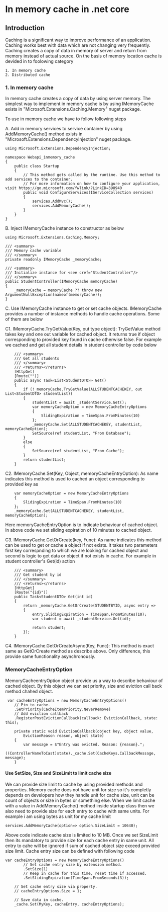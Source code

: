 # In memory cache in .net core

## Introduction
Caching is a significant way to improve performance of an application. Caching works best with data which are not changing very frequently. Caching creates a copy of data in memory of server and return from memory instead of actual source. On the basis of memory location cache is devided in to foolowing category 

	1. In memory cache
	2. Distributed cache

### 1. In memory cache
In memory cache creates a copy of data by using server memory. The simplest way to implement in memory cache is by using IMemoryCache exists in "Microsoft.Extensions.Caching.Memory" nuget package.

To use in memory cache we have to follow following steps 

A. Add in memory services to service container by using AddMemoryCache() method exists in "Microsoft.Extensions.DependencyInjection" nuget package.

	using Microsoft.Extensions.DependencyInjection;

	namespace Webapi_inmemory_cache
	{
		public class Startup
		{
			// This method gets called by the runtime. Use this method to add services to the container.
			// For more information on how to configure your application, visit https://go.microsoft.com/fwlink/?LinkID=398940
			public void ConfigureServices(IServiceCollection services)
			{
				services.AddMvc();
				services.AddMemoryCache();
			}
		}
	}

B. Inject IMemoryCache instance to constructor as below

	using Microsoft.Extensions.Caching.Memory;
	
    /// <summary>
    /// Memory cache variable
    /// </summary>
    private readonly IMemoryCache _memoryCache;

    /// <summary>
    /// Initialize instance for <see cref="StudentController"/>
    /// </summary>
    public StudentController(IMemoryCache memoryCache)
    {
        _memoryCache = memoryCache ?? throw new ArgumentNullException(nameof(memoryCache));
    }

C. Use IMemoryCache instance to get or set cache objects. IMemoryCache provides a number of instance methods to handle cache operations. Some of them are below

C1. IMemoryCache.TryGetValue(Key, out type object):	TryGetValue method takes key and one out variable for cached object. It returns true if object corresponding to provided key found in cache otherwise false. For example we cached and get all student details in student controller by code below
	
	    /// <summary>
        /// Get all students
        /// </summary>
        /// <returns></returns>
        [HttpGet]
        [Route("")]
        public async Task<List<StudentDTO>> Get()
        {
            if (!_memoryCache.TryGetValue(ALLSTUDENTCACHEKEY, out List<StudentDTO> studentList))
            {
                studentList = await _studentService.Get();
                var memoryCacheOption = new MemoryCacheEntryOptions
                {
                    SlidingExpiration = TimeSpan.FromMinutes(10)
                };
                _memoryCache.Set(ALLSTUDENTCACHEKEY, studentList, memoryCacheOption);
                SetSource(ref studentList, "From Database");
            }
            else
            {
                SetSource(ref studentList, "From Cache");
            }
            return studentList;
        }

C2. IMemoryCache.Set(Key, Object, memoryCacheEntryOption): As name indicates this method is used to cached an object corresponding to provided key as 

	    var memoryCacheOption = new MemoryCacheEntryOptions
        {
            SlidingExpiration = TimeSpan.FromMinutes(10)
        };
        _memoryCache.Set(ALLSTUDENTCACHEKEY, studentList, memoryCacheOption);

Here memoryCacheEntryOption is to indicate behaviour of cached object. In above code we set sliding expiration of 10 minutes to cached object.

C3. IMemoryCache.GetOrCreate(key, Func): As name indicates this method can be used to get or cache a object if not exists. It takes two parameters first key correspnding to which we are looking for cached object and second is logic to get data or object if not exists in cache. For example in student controller's Get(id) action

	    /// <summary>
        /// Get student by id
        /// </summary>
        /// <returns></returns>
        [HttpGet]
        [Route("{id}")]
        public Task<StudentDTO> Get(int id)
        {
            return _memoryCache.GetOrCreate(STUDENTBYID, async entry =>
            {
                entry.SlidingExpiration = TimeSpan.FromMinutes(10);
                var student = await _studentService.Get(id);

                return student;
            });
        }

C4. IMemoryCache.GetOrCreateAsync(Key, Func): This method is exact same as GetOrCreate method as describe above. Only difference, this provide same functionality asynchronously.

### MemoryCacheEntryOption

MemoryCacheentryOption object provide us a way to describe behaviour of cached object. By this object we can set priority, size and eviction call back method chahed object.

	 var cacheEntryOptions = new MemoryCacheEntryOptions()
        // Pin to cache.
        .SetPriority(CacheItemPriority.NeverRemove)
        // Add eviction callback
        .RegisterPostEvictionCallback(callback: EvictionCallback, state: this);

		private static void EvictionCallback(object key, object value,
			EvictionReason reason, object state)
		{
			var message = $"Entry was evicted. Reason: {reason}.";
			((ControllerNameToCast)state)._cache.Set(CacheKeys.CallbackMessage, message);
		}


#### Use SetSize, Size and SizeLimit to limit cache size

We can provide size limit to cache by using provided methods and properties. Memory cache does not have unit for size so it's completly depends on developers how they handle unit for cache size, unit can be count of objects or size in bytes or something else. When we limit cache with a value in AddMemoryCache() method inside startup class then we also need to provide size for each entry to cache with same units. For example i am using bytes as unit for my cache limit

	services.AddMemoryCache(option=> option.SizeLimit = 10640);

Above code indicate cache size is limited to 10 MB. Once we set SizeLimit then its mandatory to provide size for each cache entry in same unit. All entry to cahe will be ignored if sum of cached object size exceed provided size limit. Cache entry size can be defined with following code 

	var cacheEntryOptions = new MemoryCacheEntryOptions() 
            // Set cache entry size by extension method.
            .SetSize(1) 
            // Keep in cache for this time, reset time if accessed.
            .SetSlidingExpiration(TimeSpan.FromSeconds(3));

        // Set cache entry size via property.
        // cacheEntryOptions.Size = 1;

        // Save data in cache.
        _cache.Set(MyKey, cacheEntry, cacheEntryOptions);